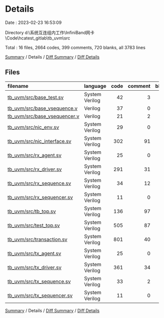 # Details

Date : 2023-02-23 16:53:09

Directory d:\\系统互连组内工作\\InfiniBand网卡\\Code\\hcatest_gitlab\\tb_uvm\\src

Total : 16 files,  2664 codes, 399 comments, 720 blanks, all 3783 lines

[Summary](results.md) / Details / [Diff Summary](diff.md) / [Diff Details](diff-details.md)

## Files
| filename | language | code | comment | blank | total |
| :--- | :--- | ---: | ---: | ---: | ---: |
| [tb_uvm/src/base_test.sv](/tb_uvm/src/base_test.sv) | System Verilog | 42 | 3 | 18 | 63 |
| [tb_uvm/src/base_vsequence.v](/tb_uvm/src/base_vsequence.v) | Verilog | 37 | 0 | 18 | 55 |
| [tb_uvm/src/base_vsequencer.v](/tb_uvm/src/base_vsequencer.v) | Verilog | 21 | 2 | 8 | 31 |
| [tb_uvm/src/nic_env.sv](/tb_uvm/src/nic_env.sv) | System Verilog | 29 | 0 | 12 | 41 |
| [tb_uvm/src/nic_interface.sv](/tb_uvm/src/nic_interface.sv) | System Verilog | 302 | 91 | 67 | 460 |
| [tb_uvm/src/rx_agent.sv](/tb_uvm/src/rx_agent.sv) | System Verilog | 25 | 0 | 13 | 38 |
| [tb_uvm/src/rx_driver.sv](/tb_uvm/src/rx_driver.sv) | System Verilog | 291 | 31 | 80 | 402 |
| [tb_uvm/src/rx_sequence.sv](/tb_uvm/src/rx_sequence.sv) | System Verilog | 34 | 12 | 13 | 59 |
| [tb_uvm/src/rx_sequencer.sv](/tb_uvm/src/rx_sequencer.sv) | System Verilog | 11 | 0 | 5 | 16 |
| [tb_uvm/src/tb_top.sv](/tb_uvm/src/tb_top.sv) | System Verilog | 136 | 97 | 48 | 281 |
| [tb_uvm/src/test_top.sv](/tb_uvm/src/test_top.sv) | System Verilog | 505 | 87 | 142 | 734 |
| [tb_uvm/src/transaction.sv](/tb_uvm/src/transaction.sv) | System Verilog | 801 | 40 | 167 | 1,008 |
| [tb_uvm/src/tx_agent.sv](/tb_uvm/src/tx_agent.sv) | System Verilog | 25 | 0 | 13 | 38 |
| [tb_uvm/src/tx_driver.sv](/tb_uvm/src/tx_driver.sv) | System Verilog | 361 | 34 | 98 | 493 |
| [tb_uvm/src/tx_sequence.sv](/tb_uvm/src/tx_sequence.sv) | System Verilog | 33 | 2 | 13 | 48 |
| [tb_uvm/src/tx_sequencer.sv](/tb_uvm/src/tx_sequencer.sv) | System Verilog | 11 | 0 | 5 | 16 |

[Summary](results.md) / Details / [Diff Summary](diff.md) / [Diff Details](diff-details.md)